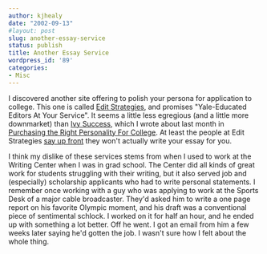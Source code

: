 ```yaml
---
author: kjhealy
date: "2002-09-13"
#layout: post
slug: another-essay-service
status: publish
title: Another Essay Service
wordpress_id: '89'
categories:
- Misc
---
```


I discovered another site offering to polish your persona for application to college. This one is called [Edit Strategies](http://www.editstrategies.com/), and promises "Yale-Educated Editors At Your Service". It seems a little less egregious (and a little more downmarket) than [Ivy Success](http://ivysuccess.com/index.html), which I wrote about last month in [Purchasing the Right Personality For College](http://fiachra.soc.arizona.edu/blog/archives/000064.html). At least the people at Edit Strategies [say up front](http://www.editstrategies.com/information/faq.htm) they won't actually write your essay for you.

I think my dislike of these services stems from when I used to work at the Writing Center when I was in grad school. The Center did all kinds of great work for students struggling with their writing, but it also served job and (especially) scholarship applicants who had to write personal statements. I remember once working with a guy who was applying to work at the Sports Desk of a major cable broadcaster. They'd asked him to write a one page report on his favorite Olympic moment, and his draft was a conventional piece of sentimental schlock. I worked on it for half an hour, and he ended up with something a lot better. Off he went. I got an email from him a few weeks later saying he'd gotten the job. I wasn't sure how I felt about the whole thing.
